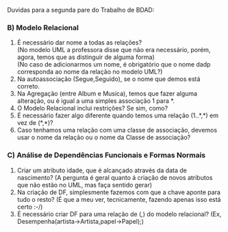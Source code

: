 Duvidas para a segunda pare do Trabalho de BDAD:

### B) Modelo Relacional

1. É necessário dar nome a todas as relações?  
(No modelo UML a professora disse que não era necessário, porém, agora, temos que as distinguir de alguma forma)  
(No caso de adicionarmos um nome, é obrigatório que o nome dadp corresponda ao nome da relação no modelo UML?)  
2. Na autoassociação (Segue,Seguido), se o nome que demos está correto.
3. Na Agregação (entre Album e Musica), temos que fazer alguma alteração, ou é igual a uma simples associação 1 para \*.
4. O Modelo Relacional inclui restrições? Se sim, como?
5. É necessário fazer algo diferente quando temos uma relação (1..\*,\*) em vez de (\*,\*)?
6. Caso tenhamos uma relação com uma classe de associação, devemos usar o nome da relação ou o nome da Classe de associação?

### C) Análise de Dependências Funcionais e Formas Normais

1. Criar um atributo idade, que é alcançado através da data de nascimento?
(A pergunta é geral quanto á criação de novos atributos que não estão no UML, mas faça sentido gerar)
2. Na criação de DF, simplesmente fazemos com que a chave aponte para tudo o resto?
(É que a meu ver, tecnicamente, fazendo apenas isso está certo :-/)
3. É necessário criar DF para uma relação de (*,*) do modelo relacional?
(Ex, Desempenha(artista->Artista,papel->Papel);)
